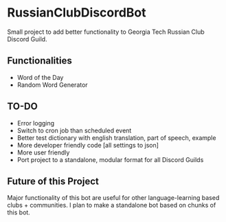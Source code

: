 # RussianClubDiscordBot
Small project to add better functionality to Georgia Tech Russian Club Discord Guild.

## Functionalities
* Word of the Day
* Random Word Generator

## TO-DO
* Error logging
* Switch to cron job than scheduled event
* Better test dictionary with english translation, part of speech, example
* More developer friendly code [all settings to json]
* More user friendly 
* Port project to a standalone, modular format for all Discord Guilds

## Future of this Project
Major functionality of this bot are useful for other language-learning based clubs + communities. I plan to make a standalone bot based on chunks of this bot.
